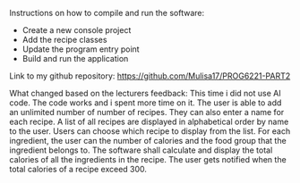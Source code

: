 Instructions on how to compile and run the software:
- Create a new console project
- Add the recipe classes
- Update the program entry point
- Build and run the application


Link to my github repository:
https://github.com/Mulisa17/PROG6221-PART2



What changed based on the lecturers feedback:
This time i did not use AI code. The code works and i spent more time on it. The user is able to add an unlimited number of number of recipes. They can also enter a name for each recipe. A list of all recipes are displayed in alphabetical order by name to the user. Users can choose which recipe to display from the list. For each ingredient, the user can the number of calories and the food group that the ingredient belongs to. The software shall calculate and display the total calories of all the ingredients in the recipe. The user gets notified when the total calories of a recipe exceed 300.
